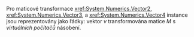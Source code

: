 Pro maticové transformace <xref:System.Numerics.Vector2>, <xref:System.Numerics.Vector3>, a <xref:System.Numerics.Vector4> instance jsou reprezentovány jako řádky: vektor *v* transformována matice *M* s *virtuálních počítačů*  násobení.
